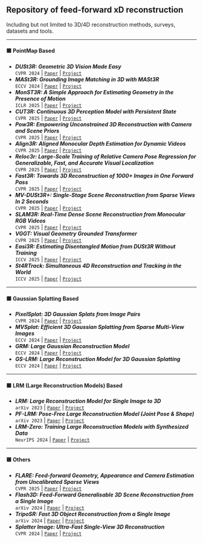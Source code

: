 ## Repository of feed-forward xD reconstruction
Including but not limited to 3D/4D reconstruction methods, surveys, datasets and tools. 

---

#### 🟦 PointMap Based
* **_DUSt3R: Geometric 3D Vision Made Easy_** <br>
`CVPR 2024` | [`Paper`](https://arxiv.org/pdf/2312.14132) | [`Project`](https://dust3r.europe.naverlabs.com/)
* **_MASt3R: Grounding Image Matching in 3D with MASt3R_** <br>
`ECCV 2024` | [`Paper`](https://arxiv.org/abs/2406.09756) | [`Project`](https://github.com/naver/mast3r)
* **_MonST3R: A Simple Approach for Estimating Geometry in the Presence of Motion_** <br>
`ICLR 2025` | [`Paper`](https://arxiv.org/pdf/2410.03825) | [`Project`](https://monst3r-project.github.io/)
* **_CUT3R: Continuous 3D Perception Model with Persistent State_** <br>
`CVPR 2025` | [`Paper`](https://arxiv.org/abs/2501.12387) | [`Project`](https://cut3r.github.io/)
* **_Pow3R: Empowering Unconstrained 3D Reconstruction with Camera and Scene Priors_** <br>
`CVPR 2025` | [`Paper`](https://arxiv.org/pdf/2503.17316) | [`Project`](https://europe.naverlabs.com/research/publications/pow3r-empowering-unconstrained-3d-reconstruction-with-camera-and-scene-priors/)
* **_Align3R: Aligned Monocular Depth Estimation for Dynamic Videos_** <br>
`CVPR 2025` | [`Paper`](https://arxiv.org/pdf/2412.03079) | [`Project`](https://github.com/jiah-cloud/Align3R)
* **_Reloc3r: Large-Scale Training of Relative Camera Pose Regression for Generalizable, Fast, and Accurate Visual Localization_** <br>
`CVPR 2025` | [`Paper`](https://arxiv.org/pdf/2412.08376) | [`Project`](https://github.com/ffrivera0/reloc3r)
* **_Fast3R: Towards 3D Reconstruction of 1000+ Images in One Forward Pass_** <br>
`CVPR 2025` | [`Paper`](https://openaccess.thecvf.com/content/CVPR2025/html/Yang_Fast3R_Towards_3D_Reconstruction_of_1000_Images_in_One_Forward_CVPR_2025_paper.html) | [`Project`](https://fast3r-3d.github.io/)
* **_MV-DUSt3R+: Single-Stage Scene Reconstruction from Sparse Views In 2 Seconds_** <br>
`CVPR 2025` | [`Paper`](https://openaccess.thecvf.com/content/CVPR2025/papers/Tang_MV-DUSt3R_Single-Stage_Scene_Reconstruction_from_Sparse_Views_In_2_Seconds_CVPR_2025_paper.pdf) | [`Project`](https://mv-dust3rp.github.io/)
* **_SLAM3R: Real-Time Dense Scene Reconstruction from Monocular RGB Videos_** <br>
`CVPR 2025` | [`Paper`](https://openaccess.thecvf.com/content/CVPR2025/papers/Liu_SLAM3R_Real-Time_Dense_Scene_Reconstruction_from_Monocular_RGB_Videos_CVPR_2025_paper.pdf) | [`Project`](https://github.com/PKU-VCL-3DV/SLAM3R)
* **_VGGT: Visual Geometry Grounded Transformer_** <br>
`CVPR 2025` | [`Paper`](https://arxiv.org/abs/2503.11651) | [`Project`](https://github.com/facebookresearch/vggt)
* **_Easi3R: Estimating Disentangled Motion from DUSt3R Without Training_** <br>
`ICCV 2025` | [`Paper`](https://arxiv.org/abs/2503.24391) | [`Project`](https://github.com/Inception3D/Easi3R)
* **_St4RTrack: Simultaneous 4D Reconstruction and Tracking in the World_** <br>
`ICCV 2025` | [`Paper`](https://arxiv.org/pdf/2504.13152) | [`Project`](https://st4rtrack.github.io/)




---

#### 🟩 Gaussian Splatting Based
* **_PixelSplat: 3D Gaussian Splats from Image Pairs_** <br>
`CVPR 2024` | [`Paper`](https://arxiv.org/abs/2312.12337) | [`Project`](https://github.com/dcharatan/pixelsplat)
* **_MVSplat: Efficient 3D Gaussian Splatting from Sparse Multi-View Images_** <br>
`ECCV 2024` | [`Paper`](https://arxiv.org/abs/2403.14627) | [`Project`](https://donydchen.github.io/mvsplat/)
* **_GRM: Large Gaussian Reconstruction Model_** <br>
`ECCV 2024` | [`Paper`](https://www.ecva.net/papers/eccv_2024/papers_ECCV/papers/02257.pdf) | [`Project`](https://justimyhxu.github.io/projects/grm/)
* **_GS-LRM: Large Reconstruction Model for 3D Gaussian Splatting_** <br>
`ECCV 2024` | [`Paper`](https://arxiv.org/abs/2404.19702) | [`Project`](https://sai-bi.github.io/project/gs-lrm/)

---

#### 🟥 LRM (Large Reconstruction Models) Based
* **_LRM: Large Reconstruction Model for Single Image to 3D_** <br>
`arXiv 2023` | [`Paper`](https://arxiv.org/abs/2311.04400) | [`Project`](https://yiconghong.me/LRM/)
* **_PF-LRM: Pose-Free Large Reconstruction Model (Joint Pose & Shape)_** <br>
`arXiv 2023` | [`Paper`](https://arxiv.org/abs/2311.12024) | [`Project`](https://pf-lrm.github.io/project/)
* **_LRM-Zero: Training Large Reconstruction Models with Synthesized Data_** <br>
`NeurIPS 2024` | [`Paper`](https://arxiv.org/abs/2406.09371) | [`Project`](https://desaixie.github.io/lrm-zero/)

---

#### 🟨 Others
* **_FLARE: Feed-forward Geometry, Appearance and Camera Estimation from Uncalibrated Sparse Views_** <br>
`CVPR 2025` | [`Paper`](https://openaccess.thecvf.com/content/CVPR2025/papers/Zhang_FLARE_Feed-forward_Geometry_Appearance_and_Camera_Estimation_from_Uncalibrated_Sparse_CVPR_2025_paper.pdf) | [`Project`](https://zhanghe3z.github.io/FLARE/)
* **_Flash3D: Feed-Forward Generalisable 3D Scene Reconstruction from a Single Image_** <br>
`arXiv 2024` | [`Paper`](https://arxiv.org/abs/2406.04343) | [`Project`](https://github.com/eldar/flash3d)
* **_TripoSR: Fast 3D Object Reconstruction from a Single Image_** <br>
`arXiv 2024` | [`Paper`](https://arxiv.org/abs/2403.02151) | [`Project`](https://github.com/VAST-AI-Research/TripoSR)
* **_Splatter Image: Ultra-Fast Single-View 3D Reconstruction_** <br>
`CVPR 2024` | [`Paper`](https://openaccess.thecvf.com/content/CVPR2024/papers/Szymanowicz_Splatter_Image_Ultra-Fast_Single-View_3D_Reconstruction_CVPR_2024_paper.pdf) | [`Project`](https://github.com/akhaliq/splatter-image)
